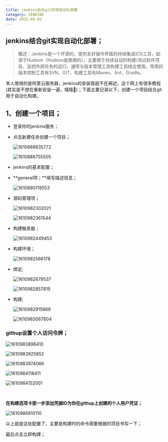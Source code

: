 ```yaml
---
title: jenkins结合git实现自动化部署
category: JENKINS
date: 2021-05-02
---
```


## jenkins结合git实现自动化部署；

> 概述：Jenkins是一个开源的、提供友好操作界面的持续集成(CI)工具，起源于Hudson（Hudson是商用的），主要用于持续自动的构建/测试软件项目、监控外部任务的运行。通常与版本管理工具构建工具结合使用。常用的版本控制工具有SVN、GIT，构建工具有Maven、Ant、Gradle。

本人使用的是阿里云服务器，jenkins的安装我就不在阐述，这个网上有很多教程(其实是不想在重新安装一遍，嘻嘻🤭)；下面主要记录以下，创建一个项目结合git用于自动化构建。

## 1、创建一个项目；

- 登录你的jenkins服务；

- 点击新建任务创建一个项目；

  ![1610888635772](assets/1610888635772.png)

  ![1610888755505](assets/1610888755505.png)

- jenkins的基本配置；

- **general项；**填写描述信息；

  ![1610890119553](assets/1610890119553.png)
  
- 源码管理项；

  ![1610982302021](assets/1610982302021.png)
  
  ![1610982361544](assets/1610982361544.png)
  
- 构建触发器；

  ![1610982449453](assets/1610982449453.png)

- 构建环境；

  ![1610982566178](assets/1610982566178.png)

- 绑定;

  ![1610982679537](assets/1610982679537.png)

  ![1610982857819](assets/1610982857819.png)

- 构建;

  ![1610982915869](assets/1610982915869.png)

  ![1610983067604](assets/1610983067604.png)

### githup设置个人访问令牌；

![1610983896410](assets/1610983896410.png)

![1610983925852](assets/1610983925852.png)

![1610983974066](assets/1610983974066.png)

![1610984118411](assets/1610984118411.png)

![1610984152001](assets/1610984152001.png)

​	

**在构建选项卡那一步添加凭据ID为你在githup上创建的个人用户凭证；**

![1610986810110](assets/1610986810110.png)

以上就是这些配置了，主要是构建时的命令需要根据的项目书写一下；

最后点击立即构建；